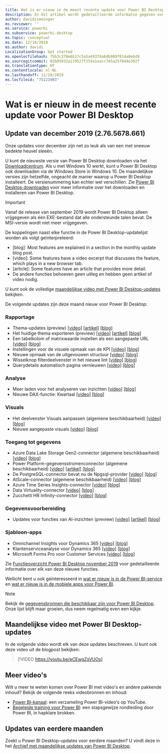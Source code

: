 ```yaml
---
title: Wat is er nieuw in de meest recente update voor Power BI Desktop
description: In dit artikel wordt gedetailleerde informatie gegeven over de meest recente maandelijkse update voor Power BI Desktop.
author: davidiseminger
ms.reviewer: ''
ms.service: powerbi
ms.subservice: powerbi-desktop
ms.topic: conceptual
ms.date: 12/18/2019
ms.author: davidi
LocalizationGroup: Get started
ms.openlocfilehash: 75b3c370e6b17c5a5a4937da6db989f814a0ebd9
ms.sourcegitcommit: 02b05932a119527f255e1eacc745a257044e392f
ms.translationtype: HT
ms.contentlocale: nl-NL
ms.lasthandoff: 12/19/2019
ms.locfileid: "75221983"
---
```

# <a name="whats-new-in-the-latest-power-bi-desktop-update"></a>Wat is er nieuw in de meest recente update voor Power BI Desktop


## <a name="december-2019-update-2765678661"></a>Update van december 2019 (2.76.5678.661)

Onze updates voor december zijn net zo leuk als van een met sneeuw bedekte heuvel sleeën. 

U kunt de nieuwste versie van Power BI Desktop downloaden via het [Downloadcentrum](https://www.microsoft.com/download/details.aspx?id=58494). Als u met Windows 10 werkt, kunt u Power BI Desktop ook downloaden via de Windows Store in Windows 10. De maandelijkse versies zijn hetzelfde, ongeacht de manier waarop u Power BI Desktop installeert. De versienummering kan echter wel verschillen. Zie [Power BI Desktop downloaden](desktop-get-the-desktop.md) voor meer informatie over het downloaden en installeren van Power BI Desktop. 

> [!IMPORTANT]
> Vanaf de release van september 2019 wordt Power BI Desktop alleen vrijgegeven als één EXE-bestand dat alle ondersteunde talen bevat. De MSI-versie wordt niet meer vrijgegeven.


De koppelingen naast elke functie in de Power BI Desktop-updatelijst worden als volgt geïnterpreteerd:

* [blog]: Most features are explained in a section in the monthly update blog post.
* [video]: Some features have a video excerpt that discusses the feature, which plays in a new browser tab.
* [article]: Some features have an article that provides more detail.
* De andere functies behoeven geen uitleg en hebben geen artikel of video nodig.

U kunt ook de volledige [maandelijkse video met Power BI Desktop-updates](#power-bi-desktop-monthly-update-video) bekijken.

De volgende updates zijn deze maand nieuw voor Power BI Desktop:


### <a name="reporting"></a>Rapportage
* Thema-updates (preview) [[video]](https://youtu.be/eCEwgZsVUOs?t=10) [[artikel]](desktop-report-themes.md#customize-report-themes-preview) [[blog]](https://powerbi.microsoft.com/blog/power-bi-desktop-december-2019-feature-summary/#customizeTheme) 
* Het huidige thema exporteren (preview) [[video]](https://youtu.be/eCEwgZsVUOs?t=242) [[artikel]](desktop-report-themes.md#customize-report-themes-preview) [[blog]](https://powerbi.microsoft.com/blog/power-bi-desktop-december-2019-feature-summary/#exportTheme) 
* Een tabelkolom of matrixwaarde instellen als een aangepaste URL [[video]](https://youtu.be/eCEwgZsVUOs?t=277) [[blog]](https://powerbi.microsoft.com/blog/power-bi-desktop-december-2019-feature-summary/#customURL) 
* Instellingen voor de visuele opmaak van de KPI [[video]](https://youtu.be/eCEwgZsVUOs?t=354) [[blog]](https://powerbi.microsoft.com/blog/power-bi-desktop-december-2019-feature-summary/#KPI) 
* Nieuwe opmaak van de uitgevouwen structuur [[video]](https://youtu.be/eCEwgZsVUOs?t=442) [[blog]](https://powerbi.microsoft.com/blog/power-bi-desktop-december-2019-feature-summary/#decomp) 
* Wisselknop filterdeelvenster in het nieuwe lint [[video]](https://youtu.be/eCEwgZsVUOs?t=599) [[blog]](https://powerbi.microsoft.com/blog/power-bi-desktop-december-2019-feature-summary/#filterToggle) 
* Querydetails automatisch pagina vernieuwen [[video]](https://youtu.be/eCEwgZsVUOs?t=717) [[blog]](https://powerbi.microsoft.com/blog/power-bi-desktop-december-2019-feature-summary/#APR) 


### <a name="analytics"></a>Analyse
* Meer laden voor het analyseren van inzichten [[video]](https://youtu.be/eCEwgZsVUOs?t=831) [[blog]](https://powerbi.microsoft.com/blog/power-bi-desktop-december-2019-feature-summary/#moreAI) 
* Nieuwe DAX-functie: Kwartaal [[video]](https://youtu.be/eCEwgZsVUOs?t=855) [[blog]](https://powerbi.microsoft.com/blog/power-bi-desktop-december-2019-feature-summary/#quarter) 


### <a name="visuals"></a>Visuals
* Het deelvenster Visuals aanpassen (algemene beschikbaarheid) [[video]](https://youtu.be/eCEwgZsVUOs?t=865) [[blog]](https://powerbi.microsoft.com/blog/power-bi-desktop-december-2019-feature-summary/#personalizeViz) 
* Nieuwe aangepaste visuals [[video]](https://youtu.be/eCEwgZsVUOs?t=886) [[blog]](https://powerbi.microsoft.com/blog/power-bi-desktop-december-2019-feature-summary/#xViz) 


### <a name="data-connectivity"></a>Toegang tot gegevens
* Azure Data Lake Storage Gen2-connector (algemene beschikbaarheid) [[video]](https://youtu.be/eCEwgZsVUOs?t=2151) [[blog]](https://powerbi.microsoft.com/blog/power-bi-desktop-december-2019-feature-summary/) 
* Power Platform-gegevensstromenconnector (algemene beschikbaarheid) [[video]](https://youtu.be/eCEwgZsVUOs?t=2180) [[artikel]](service-edit-sap-variables.md) [[blog]](https://powerbi.microsoft.com/blog/power-bi-desktop-december-2019-feature-summary/#ADLS) 
* De PostgreSQL-connector bevat nu de Npgsql-provider [[video]](https://youtu.be/eCEwgZsVUOs?t=2220) [[blog]](https://powerbi.microsoft.com/blog/power-bi-desktop-december-2019-feature-summary/#PostgreSQL) 
* AtScale-connector (algemene beschikbaarheid) [[video]](https://youtu.be/eCEwgZsVUOs?t=2245) [[blog]](https://powerbi.microsoft.com/blog/power-bi-desktop-december-2019-feature-summary/#AtScale) 
* Azure Time Series Insights-connector [[video]](https://youtu.be/eCEwgZsVUOs?t=2261) [[blog]](https://powerbi.microsoft.com/blog/power-bi-desktop-december-2019-feature-summary/#ATS) 
* Data Virtuality-connector [[video]](https://youtu.be/eCEwgZsVUOs?t=2294) [[blog]](https://powerbi.microsoft.com/blog/power-bi-desktop-december-2019-feature-summary/#DataVirt) 
* Zucchetti HR Infinity-connector [[video]](https://youtu.be/eCEwgZsVUOs?t=2345) [[blog]](https://powerbi.microsoft.com/blog/power-bi-desktop-december-2019-feature-summary/#Zucchetti) 


### <a name="data-preparation"></a>Gegevensvoorbereiding
* Updates voor functies van AI-inzichten (preview) [[video]](https://youtu.be/eCEwgZsVUOs?t=2366) [[artikel]](desktop-ai-insights.md) [[blog]](https://powerbi.microsoft.com/blog/power-bi-desktop-december-2019-feature-summary/#AIfunc) 


### <a name="template-apps"></a>Sjabloon-apps
* Omnichannel Insights voor Dynamics 365 [[video]](https://youtu.be/eCEwgZsVUOs?t=2416) [[blog]](https://powerbi.microsoft.com/blog/power-bi-desktop-december-2019-feature-summary/#Omni) 
* Klantenserviceanalyse voor Dynamics 365 [[video]](https://youtu.be/eCEwgZsVUOs?t=2500) [[blog]](https://powerbi.microsoft.com/blog/power-bi-desktop-december-2019-feature-summary/#CS)
* Microsoft Forms Pro voor Customer Services [[video]](https://youtu.be/eCEwgZsVUOs?t=2525) [[blog]](https://powerbi.microsoft.com/blog/power-bi-desktop-december-2019-feature-summary/#Forms) 


Zie [Functieoverzicht Power BI Desktop november 2019](https://powerbi.microsoft.com/blog/power-bi-desktop-december-2019-feature-summary/) voor gedetailleerde informatie over elk van deze nieuwe functies.

Wellicht bent u ook geïnteresseerd in [wat er nieuw is in de Power BI-service](service-whats-new.md) en [wat er nieuw is in de mobiele apps voor Power BI](consumer/mobile/mobile-whats-new-in-the-mobile-apps.md).

> [!NOTE]
> Bekijk de [gegevensbronnen die beschikbaar zijn voor Power BI Desktop](desktop-data-sources.md). Onze lijst blijft maar groeien, dus neem regelmatig even een kijkje.


## <a name="power-bi-desktop-monthly-update-video"></a>Maandelijkse video met Power BI Desktop-updates
In de volgende video wordt elk van deze updates beschreven. U kunt ook deze video uit de blogpost bekijken:

> [!VIDEO https://youtu.be/eCEwgZsVUOs]


## <a name="more-videos"></a>Meer video's

Wilt u meer te weten komen over Power BI met video's en andere pakkende inhoud? Bekijk de volgende reeks videobronnen en inhoud:

-   [Power BI-kanaal](https://www.youtube.com/user/mspowerbi): een verzameling Power BI-video's op YouTube.
-   [Begeleide training voor Power BI](https://powerbi.microsoft.com/guided-learning/): een stapsgewijze rondleiding door Power BI, in hapklare brokken.

## <a name="updates-for-previous-months"></a>Updates van eerdere maanden

Zoekt u Power BI Desktop-updates voor eerdere maanden? U vindt deze in het [Archief met maandelijkse updates van Power BI Desktop](desktop-latest-update-archive.md).
